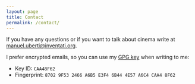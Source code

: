 ```yaml
---
layout: page
title: Contact
permalink: /contact/
---
```


If you have any questions or if you want to talk about cinema write at
[manuel.uberti@inventati.org](mailto:manuel.uberti@inventati.org).

I prefer encrypted emails, so you can use my [GPG
key](https://github.com/manuel-uberti/filmsinwords/blob/master/pubkey.txt)
when writing to me:

- Key ID: `CAA48F62`
- Fingerprint: `8702 9F53 2466 A6B5 E3F4 6B44 4E57 A6C4 CAA4 8F62`
